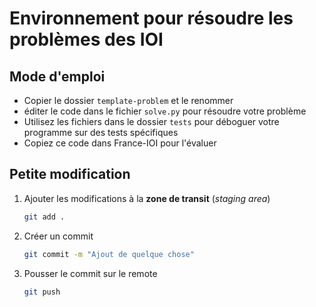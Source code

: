 # Environnement pour résoudre les problèmes des IOI

## Mode d'emploi

- Copier le dossier `template-problem` et le renommer
- éditer le code dans le fichier `solve.py` pour résoudre votre problème
- Utilisez les fichiers dans le dossier `tests` pour déboguer votre programme sur des tests spécifiques
- Copiez ce code dans France-IOI pour l'évaluer

## Petite modification

1. Ajouter les modifications à la **zone de transit** (*staging area*)

    ```bash
    git add .
    ```
1. Créer un commit

    ```bash
    git commit -m "Ajout de quelque chose"
    ```

1. Pousser le commit sur le remote

    ```bash
    git push
    ```




